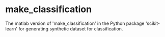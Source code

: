 # make_classification
The matlab version of 'make_classification' in the Python package 'scikit-learn' for generating synthetic dataset for classification.
